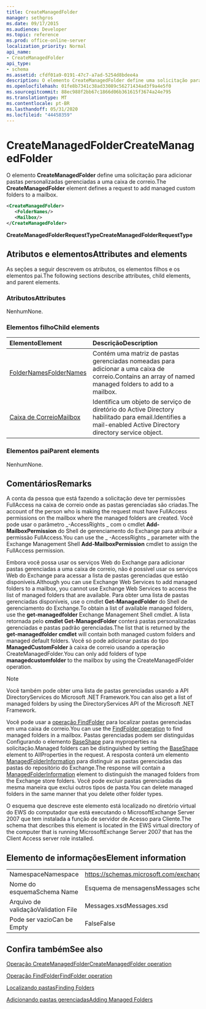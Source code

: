 ```yaml
---
title: CreateManagedFolder
manager: sethgros
ms.date: 09/17/2015
ms.audience: Developer
ms.topic: reference
ms.prod: office-online-server
localization_priority: Normal
api_name:
- CreateManagedFolder
api_type:
- schema
ms.assetid: cfdf01a9-0191-47c7-a7ad-5254d8bdee4a
description: O elemento CreateManagedFolder define uma solicitação para adicionar pastas personalizadas gerenciadas a uma caixa de correio.
ms.openlocfilehash: 01fe8b7341c38ad33089c56271434ad3f9a4e5f0
ms.sourcegitcommit: 88ec988f2bb67c1866d06b361615f3674a24e795
ms.translationtype: MT
ms.contentlocale: pt-BR
ms.lasthandoff: 05/31/2020
ms.locfileid: "44458359"
---
```

# <a name="createmanagedfolder"></a><span data-ttu-id="77a19-103">CreateManagedFolder</span><span class="sxs-lookup"><span data-stu-id="77a19-103">CreateManagedFolder</span></span>

<span data-ttu-id="77a19-104">O elemento **CreateManagedFolder** define uma solicitação para adicionar pastas personalizadas gerenciadas a uma caixa de correio.</span><span class="sxs-lookup"><span data-stu-id="77a19-104">The **CreateManagedFolder** element defines a request to add managed custom folders to a mailbox.</span></span> 
  
```xml
<CreateManagedFolder>
   <FolderNames/>
   <Mailbox/>
</CreateManagedFolder>
```

 <span data-ttu-id="77a19-105">**CreateManagedFolderRequestType**</span><span class="sxs-lookup"><span data-stu-id="77a19-105">**CreateManagedFolderRequestType**</span></span>
## <a name="attributes-and-elements"></a><span data-ttu-id="77a19-106">Atributos e elementos</span><span class="sxs-lookup"><span data-stu-id="77a19-106">Attributes and elements</span></span>

<span data-ttu-id="77a19-107">As seções a seguir descrevem os atributos, os elementos filhos e os elementos pai.</span><span class="sxs-lookup"><span data-stu-id="77a19-107">The following sections describe attributes, child elements, and parent elements.</span></span>
  
### <a name="attributes"></a><span data-ttu-id="77a19-108">Atributos</span><span class="sxs-lookup"><span data-stu-id="77a19-108">Attributes</span></span>

<span data-ttu-id="77a19-109">Nenhum</span><span class="sxs-lookup"><span data-stu-id="77a19-109">None.</span></span>
  
### <a name="child-elements"></a><span data-ttu-id="77a19-110">Elementos filho</span><span class="sxs-lookup"><span data-stu-id="77a19-110">Child elements</span></span>

|<span data-ttu-id="77a19-111">**Elemento**</span><span class="sxs-lookup"><span data-stu-id="77a19-111">**Element**</span></span>|<span data-ttu-id="77a19-112">**Descrição**</span><span class="sxs-lookup"><span data-stu-id="77a19-112">**Description**</span></span>|
|:-----|:-----|
|[<span data-ttu-id="77a19-113">FolderNames</span><span class="sxs-lookup"><span data-stu-id="77a19-113">FolderNames</span></span>](foldernames.md) <br/> |<span data-ttu-id="77a19-114">Contém uma matriz de pastas gerenciadas nomeadas para adicionar a uma caixa de correio.</span><span class="sxs-lookup"><span data-stu-id="77a19-114">Contains an array of named managed folders to add to a mailbox.</span></span>  <br/> |
|[<span data-ttu-id="77a19-115">Caixa de Correio</span><span class="sxs-lookup"><span data-stu-id="77a19-115">Mailbox</span></span>](mailbox.md) <br/> |<span data-ttu-id="77a19-116">Identifica um objeto de serviço de diretório do Active Directory habilitado para email.</span><span class="sxs-lookup"><span data-stu-id="77a19-116">Identifies a mail-enabled Active Directory directory service object.</span></span>  <br/> |
   
### <a name="parent-elements"></a><span data-ttu-id="77a19-117">Elementos pai</span><span class="sxs-lookup"><span data-stu-id="77a19-117">Parent elements</span></span>

<span data-ttu-id="77a19-118">Nenhum</span><span class="sxs-lookup"><span data-stu-id="77a19-118">None.</span></span>
  
## <a name="remarks"></a><span data-ttu-id="77a19-119">Comentários</span><span class="sxs-lookup"><span data-stu-id="77a19-119">Remarks</span></span>

<span data-ttu-id="77a19-120">A conta da pessoa que está fazendo a solicitação deve ter permissões FullAccess na caixa de correio onde as pastas gerenciadas são criadas.</span><span class="sxs-lookup"><span data-stu-id="77a19-120">The account of the person who is making the request must have FullAccess permissions on the mailbox where the managed folders are created.</span></span> <span data-ttu-id="77a19-121">Você pode usar o parâmetro _-AccessRights _ com o cmdlet **Add-MailboxPermission** do Shell de gerenciamento do Exchange para atribuir a permissão FullAccess.</span><span class="sxs-lookup"><span data-stu-id="77a19-121">You can use the _ -AccessRights _ parameter with the Exchange Management Shell **Add-MailboxPermission** cmdlet to assign the FullAccess permission.</span></span> 
  
<span data-ttu-id="77a19-122">Embora você possa usar os serviços Web do Exchange para adicionar pastas gerenciadas a uma caixa de correio, não é possível usar os serviços Web do Exchange para acessar a lista de pastas gerenciadas que estão disponíveis.</span><span class="sxs-lookup"><span data-stu-id="77a19-122">Although you can use Exchange Web Services to add managed folders to a mailbox, you cannot use Exchange Web Services to access the list of managed folders that are available.</span></span> <span data-ttu-id="77a19-123">Para obter uma lista de pastas gerenciadas disponíveis, use o cmdlet **Get-ManagedFolder** do Shell de gerenciamento do Exchange.</span><span class="sxs-lookup"><span data-stu-id="77a19-123">To obtain a list of available managed folders, use the **get-managedfolder** Exchange Management Shell cmdlet.</span></span> <span data-ttu-id="77a19-124">A lista retornada pelo **cmdlet Get-ManagedFolder** conterá pastas personalizadas gerenciadas e pastas padrão gerenciadas.</span><span class="sxs-lookup"><span data-stu-id="77a19-124">The list that is returned by the **get-managedfolder cmdlet** will contain both managed custom folders and managed default folders.</span></span> <span data-ttu-id="77a19-125">Você só pode adicionar pastas do tipo **ManagedCustomFolder** à caixa de correio usando a operação CreateManagedFolder.</span><span class="sxs-lookup"><span data-stu-id="77a19-125">You can only add folders of type **managedcustomfolder** to the mailbox by using the CreateManagedFolder operation.</span></span> 
  
> [!NOTE]
> <span data-ttu-id="77a19-126">Você também pode obter uma lista de pastas gerenciadas usando a API DirectoryServices do Microsoft .NET Framework.</span><span class="sxs-lookup"><span data-stu-id="77a19-126">You can also get a list of managed folders by using the DirectoryServices API of the Microsoft .NET Framework.</span></span> 
  
<span data-ttu-id="77a19-127">Você pode usar a [operação FindFolder](findfolder-operation.md) para localizar pastas gerenciadas em uma caixa de correio.</span><span class="sxs-lookup"><span data-stu-id="77a19-127">You can use the [FindFolder operation](findfolder-operation.md) to find managed folders in a mailbox.</span></span> <span data-ttu-id="77a19-128">Pastas gerenciadas podem ser distinguidas Configurando o elemento [BaseShape](baseshape.md) para myproperties na solicitação.</span><span class="sxs-lookup"><span data-stu-id="77a19-128">Managed folders can be distinguished by setting the [BaseShape](baseshape.md) element to AllProperties in the request.</span></span> <span data-ttu-id="77a19-129">A resposta conterá um elemento [ManagedFolderInformation](managedfolderinformation.md) para distinguir as pastas gerenciadas das pastas do repositório do Exchange.</span><span class="sxs-lookup"><span data-stu-id="77a19-129">The response will contain a [ManagedFolderInformation](managedfolderinformation.md) element to distinguish the managed folders from the Exchange store folders.</span></span> <span data-ttu-id="77a19-130">Você pode excluir pastas gerenciadas da mesma maneira que exclui outros tipos de pasta.</span><span class="sxs-lookup"><span data-stu-id="77a19-130">You can delete managed folders in the same manner that you delete other folder types.</span></span> 
  
<span data-ttu-id="77a19-131">O esquema que descreve este elemento está localizado no diretório virtual do EWS do computador que está executando o MicrosoftExchange Server 2007 que tem instalada a função de servidor de Acesso para Cliente.</span><span class="sxs-lookup"><span data-stu-id="77a19-131">The schema that describes this element is located in the EWS virtual directory of the computer that is running MicrosoftExchange Server 2007 that has the Client Access server role installed.</span></span>
  
## <a name="element-information"></a><span data-ttu-id="77a19-132">Elemento de informações</span><span class="sxs-lookup"><span data-stu-id="77a19-132">Element information</span></span>

|||
|:-----|:-----|
|<span data-ttu-id="77a19-133">Namespace</span><span class="sxs-lookup"><span data-stu-id="77a19-133">Namespace</span></span>  <br/> |https://schemas.microsoft.com/exchange/services/2006/messages  <br/> |
|<span data-ttu-id="77a19-134">Nome do esquema</span><span class="sxs-lookup"><span data-stu-id="77a19-134">Schema Name</span></span>  <br/> |<span data-ttu-id="77a19-135">Esquema de mensagens</span><span class="sxs-lookup"><span data-stu-id="77a19-135">Messages schema</span></span>  <br/> |
|<span data-ttu-id="77a19-136">Arquivo de validação</span><span class="sxs-lookup"><span data-stu-id="77a19-136">Validation File</span></span>  <br/> |<span data-ttu-id="77a19-137">Messages.xsd</span><span class="sxs-lookup"><span data-stu-id="77a19-137">Messages.xsd</span></span>  <br/> |
|<span data-ttu-id="77a19-138">Pode ser vazio</span><span class="sxs-lookup"><span data-stu-id="77a19-138">Can be Empty</span></span>  <br/> |<span data-ttu-id="77a19-139">False</span><span class="sxs-lookup"><span data-stu-id="77a19-139">False</span></span>  <br/> |
   
## <a name="see-also"></a><span data-ttu-id="77a19-140">Confira também</span><span class="sxs-lookup"><span data-stu-id="77a19-140">See also</span></span>



[<span data-ttu-id="77a19-141">Operação CreateManagedFolder</span><span class="sxs-lookup"><span data-stu-id="77a19-141">CreateManagedFolder operation</span></span>](createmanagedfolder-operation.md)
  
[<span data-ttu-id="77a19-142">Operação FindFolder</span><span class="sxs-lookup"><span data-stu-id="77a19-142">FindFolder operation</span></span>](findfolder-operation.md)


[<span data-ttu-id="77a19-143">Localizando pastas</span><span class="sxs-lookup"><span data-stu-id="77a19-143">Finding Folders</span></span>](https://msdn.microsoft.com/library/9124d868-017a-43f0-b915-5c0082cacec9%28Office.15%29.aspx)
  
[<span data-ttu-id="77a19-144">Adicionando pastas gerenciadas</span><span class="sxs-lookup"><span data-stu-id="77a19-144">Adding Managed Folders</span></span>](https://msdn.microsoft.com/library/846658c6-7043-40fb-8439-19f97c2a967f%28Office.15%29.aspx)

